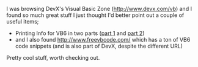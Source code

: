 I was browsing DevX's Visual Basic Zone (<http://www.devx.com/vb>) and I found so much great stuff I just thought I'd better point out a couple of useful items;

  * Printing Info for VB6 in two parts ([part 1](http://www.devx.com/getHelpOn/10MinuteSolution/18219) and [part 2](http://www.devx.com/getHelpOn/10MinuteSolution/20103))
  * and I also found <http://www.freevbcode.com/> which has a ton of VB6 code snippets (and is also part of DevX, despite the different URL)

Pretty cool stuff, worth checking out.